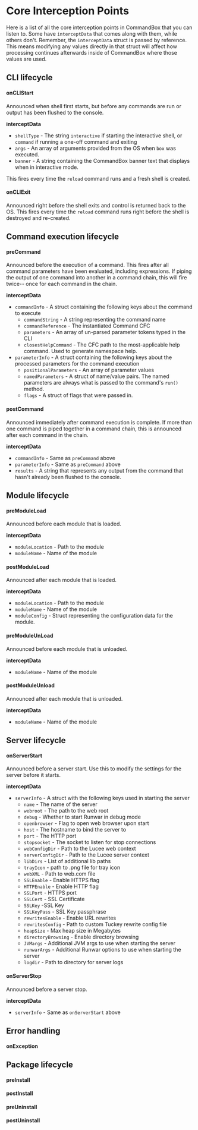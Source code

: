 # Core Interception Points

Here is a list of all the core interception points in CommandBox that you can listen to.  Some have `interceptData` that comes along with them, while others don't.  Remember, the `interceptData` struct is passed by reference.  This means modifying any values directly in that struct will affect how processing continues afterwards inside of CommandBox where those values are used.  

## CLI lifecycle

#### onCLIStart

Announced when shell first starts, but before any commands are run or output has been flushed to the console. 

**interceptData**

* `shellType` - The string `interactive` if starting the interactive shell, or `command` if running a one-off command and exiting
* `args` - An array of arguments provided from the OS when `box` was executed.
* `banner` - A string containing the CommandBox banner text that displays when in interactive mode.

This fires every time the `reload` command runs and a fresh shell is created.

#### onCLIExit

Announced right before the shell exits and control is returned back to the OS.  This fires every time the `reload` command runs right before the shell is destroyed and re-created.

## Command execution lifecycle

#### preCommand

Announced before the execution of a command.  This fires after all command parameters have been evaluated, including expressions.  If piping the output of one command into another in a command chain, this will fire twice-- once for each command in the chain.


**interceptData**

* `commandInfo` - A struct containing the following keys about the command to execute
  * `commandString` - A string representing the command name
  * `commandReference` - The instantiated Command CFC
  * `parameters` - An array of un-parsed parameter tokens typed in the CLI
  * `closestHelpCommand` - The CFC path to the most-applicable help command. Used to generate namespace help.
* `parameterInfo` - A struct containing the following keys about the processed parameters for the command execution
  * `positionalParameters` - An array of parameter values
  * `namedParameters` - A struct of name/value pairs.  The named parameters are always what is passed to the command's `run()` method.
  * `flags` - A struct of flags that were passed in.


#### postCommand

Announced immediately after command execution is complete.  If more than one command is piped together in a command chain, this is announced after each command in the chain.


**interceptData**

* `commandInfo` - Same as `preCommand` above
* `parameterInfo` - Same as `preCommand` above
* `results` - A string that represents any output from the command that hasn't already been flushed to the console.

## Module lifecycle

#### preModuleLoad

Announced before each module that is loaded.

**interceptData**

* `moduleLocation` - Path to the module
* `moduleName` - Name of the module

#### postModuleLoad

Announced after each module that is loaded.

**interceptData**

* `moduleLocation` - Path to the module
* `moduleName` - Name of the module
* `moduleConfig` - Struct representing the configuration data for the module.  

#### preModuleUnLoad

Announced before each module that is unloaded.

**interceptData**

* `moduleName` - Name of the module

#### postModuleUnload

Announced after each module that is unloaded.

**interceptData**

* `moduleName` - Name of the module

## Server lifecycle

#### onServerStart

Announced before a server start.  Use this to modify the settings for the server before it starts.

**interceptData**

* `serverInfo` - A struct with the following keys used in starting the server
  * `name` - The name of the server
  * `webroot` - The path to the web root
  * `debug` - Whether  to start Runwar in debug mode
  * `openbrowser` - Flag to open web browser upon start
  * `host` - The hostname to bind the server to
  * `port` - The HTTP port
  * `stopsocket` - The socket to listen for stop connections
  * `webConfigDir` - Path to the Lucee web context
  * `serverConfigDir` - Path to the Lucee server context
  * `libDirs` -  List of additional lib paths
  * `trayIcon` - path to .png file for tray icon
  * `webXML` - Path to web.com file
  * `SSLEnable` - Enable HTTPS flag
  * `HTTPEnable` - Enable HTTP flag
  * `SSLPort` - HTTPS port
  * `SSLCert` - SSL Certificate
  * `SSLKey` -SSL Key 
  * `SSLKeyPass` - SSL Key passphrase
  * `rewritesEnable` - Enable URL rewrites
  * `rewritesConfig` - Path to custom Tuckey rewrite config file
  * `heapSize` - Max heap size in Megabytes
  * `directoryBrowsing` - Enable directory browsing
  * `JVMargs` - Additional JVM args to use when starting the server
  * `runwarArgs` - Additional Runwar options to use when starting the server
  * `logdir` - Path to directory for server logs
 
#### onServerStop

Announced before a server stop.

**interceptData**

* `serverInfo` - Same as `onServerStart` above

## Error handling

#### onException

## Package lifecycle

#### preInstall

#### postInstall

#### preUninstall

#### postUninstall